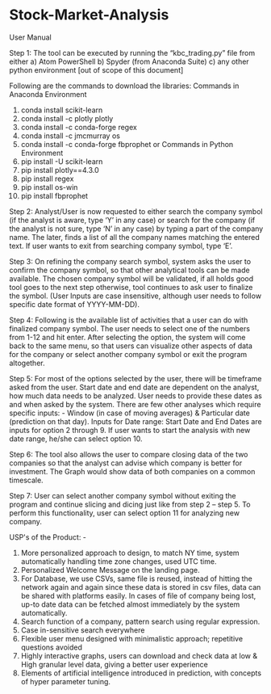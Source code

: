 # Stock-Market-Analysis

User Manual

Step 1: 
The tool can be executed by running the “kbc_trading.py” file from either
        a) Atom PowerShell
        b) Spyder (from Anaconda Suite)
        c) any other python environment [out of scope of this document]

Following are the commands to download the libraries:
Commands in Anaconda Environment
1. conda install scikit-learn
2. conda install -c plotly plotly
3. conda install -c conda-forge regex
4. conda install -c jmcmurray os
5. conda install -c conda-forge fbprophet
or
Commands in Python Environment
1. pip install -U scikit-learn
2. pip install plotly==4.3.0
3. pip install regex
4. pip install os-win
5. pip install fbprophet

Step 2: 
Analyst/User is now requested to either search the company symbol (if the analyst is aware, type ‘Y’ in any case) 
or search for the company (if the analyst is not sure, type ‘N’ in any case) by typing a part of the company name. 
The later, finds a list of all the company names matching the entered text. If user wants to exit from searching company symbol, type ‘E’.

Step 3: On refining the company search symbol, system asks the user to confirm the company symbol, so that other analytical tools can be made available. The chosen company symbol will be validated, if all holds good tool goes to the next step otherwise, tool continues to ask user to finalize the symbol. (User Inputs are case insensitive, although user needs to follow specific date format of YYYY-MM-DD).

Step 4: Following is the available list of activities that a user can do with finalized company symbol. The user needs to select one of the numbers from 1-12 and hit enter. After selecting the option, the system will come back to the same menu, so that users can visualize other aspects of data for the company or select another company symbol or exit the program altogether.

Step 5: For most of the options selected by the user, there will be timeframe asked from the user.
Start date and end date are dependent on the analyst, how much data needs to be analyzed. User needs to provide these dates as and when asked by the system. There are few other analyses which require specific inputs: - Window (in case of moving averages) & Particular date (prediction on that day).
Inputs for Date range: Start Date and End Dates are inputs for option 2 through 9. If user wants to start the analysis with new date range, he/she can select option 10.

Step 6: The tool also allows the user to compare closing data of the two companies so that the analyst can advise which company is better for investment. The Graph would show data of both companies on a common timescale.

Step 7: User can select another company symbol without exiting the program and continue slicing and dicing just like from step 2 – step 5. To perform this functionality, user can select option 11 for analyzing new company.


USP's of the Product: -
1. More personalized approach to design, to match NY time, system automatically handling time zone changes, used UTC time.
2. Personalized Welcome Message on the landing page.
3. For Database, we use CSVs, same file is reused, instead of hitting the network again and again since these data is stored in csv files, data can be shared with platforms easily. In cases of file of company being lost, up-to date data can be fetched almost immediately by the system automatically. 
4. Search function of a company, pattern search using regular expression.
5. Case in-sensitive search everywhere
6. Flexible user menu designed with minimalistic approach; repetitive questions avoided
7. Highly interactive graphs, users can download and check data at low & High granular level data, giving a better user experience
8. Elements of artificial intelligence introduced in prediction, with concepts of hyper parameter tuning.
